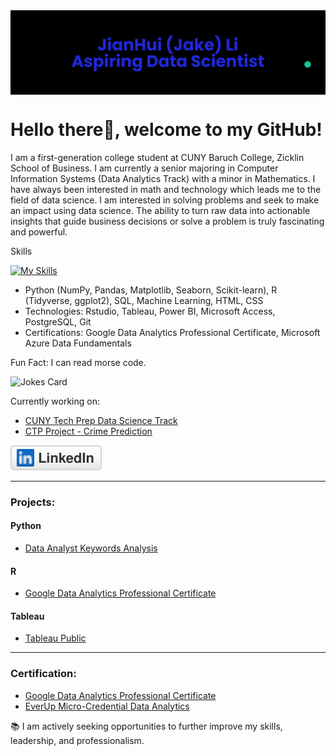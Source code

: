 <img align="center" alt="Banner" src="imgs/banner.png">

# Hello there👋, welcome to my GitHub!

I am a first-generation college student at CUNY Baruch College, Zicklin School of Business. I am currently a senior majoring in Computer Information Systems (Data Analytics Track) with a minor in Mathematics. I have always been interested in math and technology which leads me to the field of data science. I am interested in solving problems and seek to make an impact using data science. The ability to turn raw data into actionable insights that guide business decisions or solve a problem is truly fascinating and powerful.

Skills

[![My Skills](https://skillicons.dev/icons?i=py,r)](https://skillicons.dev)


- Python (NumPy, Pandas, Matplotlib, Seaborn, Scikit-learn), R (Tidyverse, ggplot2), SQL, Machine Learning, HTML, CSS
- Technologies: Rstudio, Tableau, Power BI, Microsoft Access, PostgreSQL, Git
- Certifications: Google Data Analytics Professional Certificate, Microsoft Azure Data Fundamentals

Fun Fact: I can read morse code.

<img src="https://readme-jokes.vercel.app/api?hideBorder" alt="Jokes Card"/>

Currently working on: 
- [CUNY Tech Prep Data Science Track](https://github.com/JakeLi2001/CTP-Data-Science-Cohort-8)
- [CTP Project - Crime Prediction](https://github.com/Fatimajavid/PredictingCrimesintheUS)

<p>
  <a href="https://www.linkedin.com/in/jakeli2001/" target="_blank"><img src="imgs/linkedin.svg" alt="LinkedIn"></a>
</p>

---

### Projects:

#### Python
- [Data Analyst Keywords Analysis](https://github.com/JakeLi2001/Keywords_for_Data_Analyst)

#### R
- [Google Data Analytics Professional Certificate](https://github.com/JakeLi2001/Google-Data-Analytics-Professional-Certificate)

#### Tableau
- [Tableau Public](https://public.tableau.com/app/profile/jakeli2001)

---

### Certification:
- [Google Data Analytics Professional Certificate](https://github.com/JakeLi2001/Google-Data-Analytics-Professional-Certificate)
- [EverUp Micro-Credential Data Analytics](https://github.com/JakeLi2001/EverUp-Micro-Credential-Data-Analytics)

:books:	I am actively seeking opportunities to further improve my skills, leadership, and professionalism.

